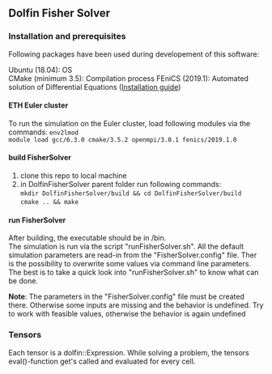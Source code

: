 ## Dolfin Fisher Solver

### Installation and prerequisites
Following packages have been used during developement of this software:

Ubuntu (18.04): OS  
CMake (minimum 3.5): Compilation process 
FEniCS (2019.1): Automated solution of Differential Equations ([Installation guide](https://fenics.readthedocs.io/en/latest/installation.html))

#### ETH Euler cluster
To run the simulation on the Euler cluster, load following modules via the commands:
`env2lmod`  
`module load gcc/6.3.0 cmake/3.5.2 openmpi/3.0.1 fenics/2019.1.0`

#### build FisherSolver
1. clone this repo to local machine
2. in DolfinFisherSolver parent folder run following commands:  
  `mkdir DolfinFisherSolver/build && cd DolfinFisherSolver/build`  
  `cmake .. && make`
  
 #### run FisherSolver
 After building, the executable should be in /bin.  
 The simulation is run via the script "runFisherSolver.sh". All the default simulation parameters are read-in from the "FisherSolver.config" file. Ther is the possibility to overwrite some values via command line parameters. The best is to take a quick look into "runFisherSolver.sh" to know what can be done.  
 
**Note**: The parameters in the "FisherSolver.config" file must be created there. Otherwise some inputs are missing and the behavior is undefined. Try to work with feasible values, otherwise the behavior is again undefined

  


### Tensors
Each tensor is a dolfin::Expression. While solving a problem, the tensors eval()-function get's called and evaluated for every cell.
